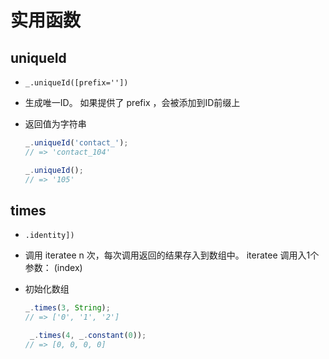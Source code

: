 # 实用函数

## uniqueId

- `_.uniqueId([prefix=''])`

- 生成唯一ID。 如果提供了 prefix ，会被添加到ID前缀上

- 返回值为字符串

    ```js
    _.uniqueId('contact_');
    // => 'contact_104'

    _.uniqueId();
    // => '105'
    ```

## times

- `.identity])`

- 调用 iteratee n 次，每次调用返回的结果存入到数组中。 iteratee 调用入1个参数： (index)

- 初始化数组

    ```js
    _.times(3, String);
    // => ['0', '1', '2']

     _.times(4, _.constant(0));
    // => [0, 0, 0, 0]
    ```


